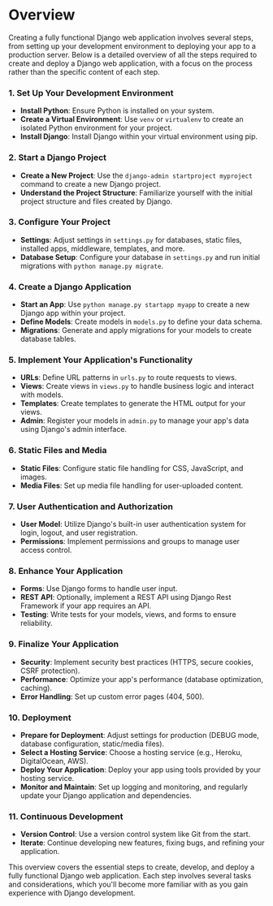 # Overview

Creating a fully functional Django web application involves several steps, from setting up your development environment to deploying your app to a production server. Below is a detailed overview of all the steps required to create and deploy a Django web application, with a focus on the process rather than the specific content of each step.

### 1. Set Up Your Development Environment

- **Install Python**: Ensure Python is installed on your system.
- **Create a Virtual Environment**: Use `venv` or `virtualenv` to create an isolated Python environment for your project.
- **Install Django**: Install Django within your virtual environment using pip.

### 2. Start a Django Project

- **Create a New Project**: Use the `django-admin startproject myproject` command to create a new Django project.
- **Understand the Project Structure**: Familiarize yourself with the initial project structure and files created by Django.

### 3. Configure Your Project

- **Settings**: Adjust settings in `settings.py` for databases, static files, installed apps, middleware, templates, and more.
- **Database Setup**: Configure your database in `settings.py` and run initial migrations with `python manage.py migrate`.

### 4. Create a Django Application

- **Start an App**: Use `python manage.py startapp myapp` to create a new Django app within your project.
- **Define Models**: Create models in `models.py` to define your data schema.
- **Migrations**: Generate and apply migrations for your models to create database tables.

### 5. Implement Your Application's Functionality

- **URLs**: Define URL patterns in `urls.py` to route requests to views.
- **Views**: Create views in `views.py` to handle business logic and interact with models.
- **Templates**: Create templates to generate the HTML output for your views.
- **Admin**: Register your models in `admin.py` to manage your app's data using Django's admin interface.

### 6. Static Files and Media

- **Static Files**: Configure static file handling for CSS, JavaScript, and images.
- **Media Files**: Set up media file handling for user-uploaded content.

### 7. User Authentication and Authorization

- **User Model**: Utilize Django's built-in user authentication system for login, logout, and user registration.
- **Permissions**: Implement permissions and groups to manage user access control.

### 8. Enhance Your Application

- **Forms**: Use Django forms to handle user input.
- **REST API**: Optionally, implement a REST API using Django Rest Framework if your app requires an API.
- **Testing**: Write tests for your models, views, and forms to ensure reliability.

### 9. Finalize Your Application

- **Security**: Implement security best practices (HTTPS, secure cookies, CSRF protection).
- **Performance**: Optimize your app's performance (database optimization, caching).
- **Error Handling**: Set up custom error pages (404, 500).

### 10. Deployment

- **Prepare for Deployment**: Adjust settings for production (DEBUG mode, database configuration, static/media files).
- **Select a Hosting Service**: Choose a hosting service (e.g., Heroku, DigitalOcean, AWS).
- **Deploy Your Application**: Deploy your app using tools provided by your hosting service.
- **Monitor and Maintain**: Set up logging and monitoring, and regularly update your Django application and dependencies.

### 11. Continuous Development

- **Version Control**: Use a version control system like Git from the start.
- **Iterate**: Continue developing new features, fixing bugs, and refining your application.

This overview covers the essential steps to create, develop, and deploy a fully functional Django web application. Each step involves several tasks and considerations, which you'll become more familiar with as you gain experience with Django development.
